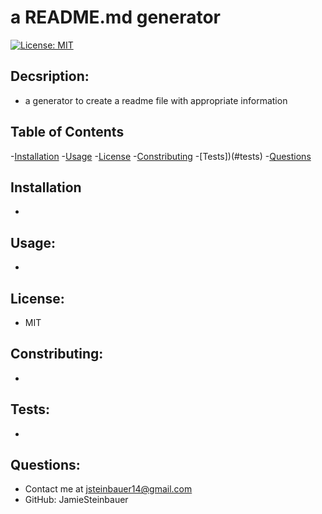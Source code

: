 # a README.md generator
  [![License: MIT](https://img.shields.io/badge/License-MIT-yellow.svg)](https://opensource.org/licenses/MIT)

  ## Decsription:
  - a generator to create a readme file with appropriate information

  ## Table of Contents
  -[Installation](#installation)
  -[Usage](#usage)
  -[License](#license)
  -[Constributing](#contributing)
  -[Tests])(#tests)
  -[Questions](#questions)

  ## Installation
  - 
  

  ## Usage:
  - 

  ## License:
  - MIT

  ## Constributing:
  - 

  ## Tests:
  - 

  ## Questions:
  - Contact me at jsteinbauer14@gmail.com
  - GitHub: JamieSteinbauer
